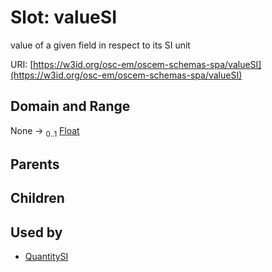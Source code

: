 
# Slot: valueSI

value of a given field in respect to its SI unit

URI: [https://w3id.org/osc-em/oscem-schemas-spa/valueSI](https://w3id.org/osc-em/oscem-schemas-spa/valueSI)


## Domain and Range

None &#8594;  <sub>0..1</sub> [Float](types/Float.md)

## Parents


## Children


## Used by

 * [QuantitySI](QuantitySI.md)
